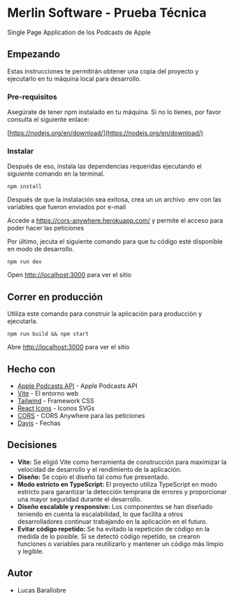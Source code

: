 # Merlin Software - Prueba Técnica

Single Page Application de los Podcasts de Apple

## Empezando

Estas instrucciones te permitirán obtener una copia del proyecto y ejecutarlo en tu máquina local para desarrollo.

### Pre-requisitos

Asegúrate de tener npm instalado en tu máquina. Si no lo tienes, por favor consulta el siguiente enlace:

[https://nodejs.org/en/download/](https://nodejs.org/en/download/)

### Instalar

Después de eso, instala las dependencias requeridas ejecutando el siguiente comando en la terminal.

```
npm install
```

Después de que la instalación sea exitosa, crea un un archivo .env con las variables que fueron enviados por e-mail

Accede a https://cors-anywhere.herokuapp.com/ y permite el acceso para poder hacer las peticiones

Por último, jecuta el siguiente comando para que tu código esté disponible en modo de desarrollo.

```
npm run dev
```

Open [http://localhost:3000](http://localhost:3000) para ver el sitio

## Correr en producción

Utiliza este comando para construir la aplicación para producción y ejecutarla.

```
npm run build && npm start
```

Abre [http://localhost:3000](http://localhost:3000) para ver el sitio

## Hecho con

- [Apple Podcasts API](https://itunes.apple.com/us/rss/toppodcasts/limit=100/genre=1310/json) - Apple Podcasts API
- [Vite](https://vitejs.dev/) - El entorno web
- [Tailwind](https://tailwindcss.com/) - Framework CSS
- [React Icons](https://react-icons.github.io/react-icons/) - Iconos SVGs
- [CORS](https://cors-anywhere.herokuapp.com/) - CORS Anywhere para las peticiones
- [Dayjs](https://day.js.org/) - Fechas

## Decisiones

- **Vite:** Se eligió Vite como herramienta de construcción para maximizar la velocidad de desarrollo y el rendimiento de la aplicación.
- **Diseño:** Se copio el diseño tal como fue presentado.
- **Modo estricto en TypeScript:** El proyecto utiliza TypeScript en modo estricto para garantizar la detección temprana de errores y proporcionar una mayor seguridad durante el desarrollo.
- **Diseño escalable y responsive:** Los componentes se han diseñado teniendo en cuenta la escalabilidad, lo que facilita a otros desarrolladores continuar trabajando en la aplicación en el futuro.
- **Evitar código repetido:** Se ha evitado la repetición de código en la medida de lo posible. Si se detectó código repetido, se crearon funciones o variables para reutilizarlo y mantener un código más limpio y legible.

## Autor

- Lucas Barallobre
